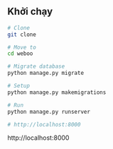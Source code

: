 ## Khởi chạy

```bash
# Clone
git clone 

# Move to
cd weboo

# Migrate database
python manage.py migrate

# Setup
python manage.py makemigrations

# Run
python manage.py runserver

# http://localhost:8000
```

http://localhost:8000
